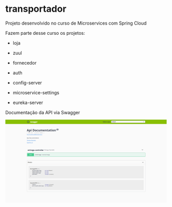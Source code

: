# transportador

Projeto desenvolvido no curso de Microservices com Spring Cloud

Fazem parte desse curso os projetos:

- loja

- zuul

- fornecedor

- auth

- config-server

- microservice-settings

- eureka-server

Documentação da API via Swagger

![Screenshot](screenshot-1.png)

